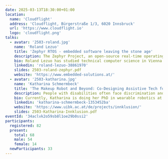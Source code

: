 ```yaml
---
date: 2025-03-13T18:30:00+01:00
location:
  name: 'Cloudflight'
  address: 'Cloudflight, Bürgerstraße 1/3, 6020 Innsbruck'
  url: 'https://www.cloudflight.io'
  logo: 'cloudflight.png'
talks:
  - avatar: '2503-roland.jpg'
    name: 'Roland Lezuo'
    title: 'Zephyr RTOS - embedded software leaving the stone age'
    description: The Zephyr Project, an open-source real-time operating system backed by The Linux Foundation, has spent nearly a decade evolving into a stable, reliable technology. With its liberal Apache 2.0 license and community-driven development, Zephyr has gained traction among both individual developers and companies alike. But what truly sets it apart are the technical details. This talk will inevitably touch on the frustrations of dealing with vendor-specific IDEs, while providing a brief dive into key aspects like the Hardware Abstraction Layer (HAL), Kconfig, and west. Ultimately, it will explore how Zephyr is helping embedded software finally break free from the stone age.
    bio: Roland Lezuo has studied technical computer science in Vienna where he focused on disturbingly deep details of Java Virtual Machines. Though his PhD thesis on compiler correctness is all about precision and formality, he prefers to keep life more relaxed. Outside of work, he's a busy dad of three, and has successfully founded an embedded software company, which he later merged with an electronics firm. Today, he's the CEO of SILA Embedded Solutions, leading the charge with a passion for innovation and a hands-on approach.
    linkedin: 'roland-lezuo-38861970'
    slides: 2503-roland-zephyr.pdf
    website: 'https://www.embedded-solutions.at/'
  - avatar: '2503-katharina.jpg'
    name: 'Katharina Schmermbeck'
    title: 'The Makeup Robot and Beyond: Co-Designing Assistive Tech for Inclusion'
    description: People with disabilities often face discrimination and lack of access in all areas of society. While cheap and accessible assistive technologies can support participation and independence, awareness and acceptance of disability are inevitable for an inclusive society. Our initiative INNklusion strives to tackle these problems by bringing together people with disabilities, students, researchers, and associations. During different lecture formats at the university, students co-design assistive technologies with people with disabilities. You will learn about interesting projects such as a public transportation navigator and a make-up robot as well as lessons learnt after one year in practice and our vision for a more inclusive region.
    bio: Currently, Katharina is doing her PhD in wearable robotics at the University of Innsbruck. Since her Master's she is working on different assistive technologies, such as a hand exoskeleton for people with limited hand mobility. Together with her colleagues, she founded Innklusion because building technologies is cool, but contributing to a more inclusive and respectful society makes it even more exciting.
    linkedin: 'katharina-schmermbeck-1353452ba'
    website: 'https://www.uibk.ac.at/de/projects/innklusion/'
    slides: 2503-Katharina-Innklusion.pdf
eventId: '34aclvk2o59sb8l1oe29b0ssi2'
participants:
  registered: 82
  present:
    total: 68
    male: 54
    female: 14
  newParticipants: 33
---
```

